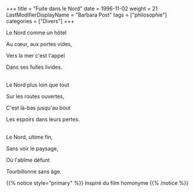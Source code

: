 +++
title = "Fuite dans le Nord"
date = 1996-11-02
weight = 21
LastModifierDisplayName = "Barbara Post"
tags = ["philosophie"]
categories = ["Divers"]
+++

Le Nord comme un hôtel

Au cœur, aux portes vides,

Vers la mer c'est l'appel

Dans ses fuites livides.

 \
Le Nord plus loin que tout

Sur les routes ouvertes,

C'est là-bas jusqu'au bout

Les espoirs dans leurs pertes.

 \
Le Nord, ultime fin,

Sans voir le paysage,

Où l'abîme défunt

Tourbillonne sans âge.

{{% notice style="primary" %}}
Inspiré du film homonyme
{{% /notice %}}
